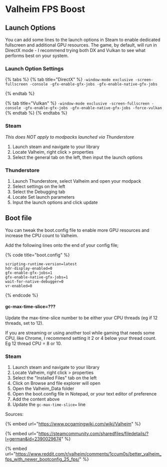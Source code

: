 # Valheim FPS Boost

## Launch Options

You can add some lines to the launch options in Steam to enable dedicated fullscreen and additional GPU resources. The game, by default, will run in DirectX mode - I recommend trying both DX and Vulkan to see what performs best on your system.

### Launch Option Settings

{% tabs %}
{% tab title="DirectX" %}
`-window-mode exclusive -screen-fullscreen -console -gfx-enable-gfx-jobs -gfx-enable-native-gfx-jobs`


{% endtab %}

{% tab title="Vulkan" %}
&#x20;`-window-mode exclusive -screen-fullscreen -console -gfx-enable-gfx-jobs -gfx-enable-native-gfx-jobs -force-vulkan`
{% endtab %}
{% endtabs %}

### Steam

_This does NOT apply to modpacks launched via Thunderstore_

1. Launch steam and navigate to your library
2. Locate Valheim, right click > properties
3. Select the general tab on the left, then input the launch options

### Thunderstore

1. Launch Thunderstore, select Valheim and open your modpack
2. Select settings on the left
3. Select the Debugging tab
4. Locate Set launch parameters
5. Input the launch options and click update

## Boot file

You can tweak the boot.config file to enable more GPU resources and increase the CPU count to Valheim.&#x20;

Add the following lines onto the end of your config file;

{% code title="boot.config" %}
```
scripting-runtime-version=latest
hdr-display-enabled=0
gfx-enable-gfx-jobs=1
gfx-enable-native-gfx-jobs=1
wait-for-native-debugger=0
vr-enabled=0
```
{% endcode %}

#### gc-max-time-slice=???

Update the max-time-slice number to be either your CPU threads (eg if 12 threads, set to 12).

If you are streaming or using another tool while gaming that needs some CPU, like Chrome, I recommend setting it 2 or 4 below your thread count. Eg 12 thread CPU = 8 or 10.

### Steam

1. Launch steam and navigate to your library
2. Locate Valheim, right click > properties
3. Select the "Installed Files" tab on the left
4. Click on Browse and file explorer will open
5. Open the Valheim\_Data folder
6. Open the boot.config file in Notepad, or your text editor of preference
7. Add the content above
8. Update the `gc-max-time-slice=` line



Sources:

{% embed url="https://www.pcgamingwiki.com/wiki/Valheim" %}

{% embed url="https://steamcommunity.com/sharedfiles/filedetails/?l=german&id=2390029674" %}

{% embed url="https://www.reddit.com/r/valheim/comments/1ccum0s/better_valheim_fps_with_newer_bootconfig_25_fps/" %}
